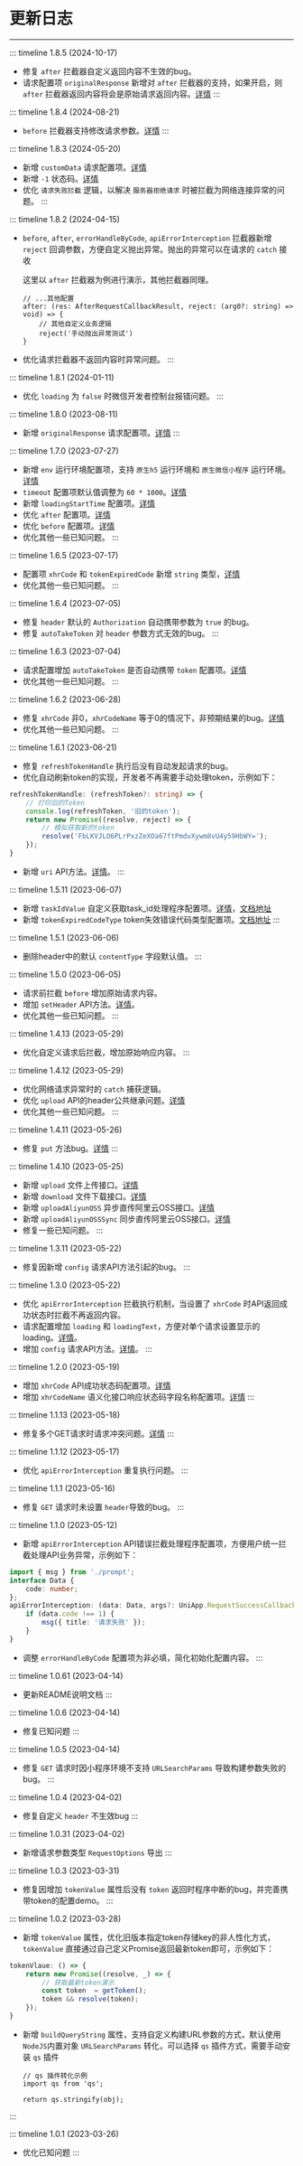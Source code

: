 # 更新日志
---

::: timeline 1.8.5  (2024-10-17)
+ 修复 `after` 拦截器自定义返回内容不生效的bug。
+ 请求配置项 `originalResponse` 新增对 `after` 拦截器的支持，如果开启，则 `after` 拦截器返回内容将会是原始请求返回内容。[详情](config/request.html#originalresponse)
:::

::: timeline 1.8.4  (2024-08-21)
+ `before` 拦截器支持修改请求参数。[详情](config/global#before)
:::

::: timeline 1.8.3  (2024-05-20)
+ 新增 `customData` 请求配置项。[详情](config/request#customdata)
+ 新增 `-1` 状态码。[详情](errorCode)
+ 优化 `请求失败拦截` 逻辑，以解决 `服务器拒绝请求` 时被拦截为网络连接异常的问题。
:::

::: timeline 1.8.2	(2024-04-15)
+ `before`, `after`, `errorHandleByCode`, `apiErrorInterception` 拦截器新增 `reject` 回调参数，方便自定义抛出异常。抛出的异常可以在请求的 `catch` 接收

  这里以 `after` 拦截器为例进行演示，其他拦截器同理。
  ```
  // ...其他配置
  after: (res: AfterRequestCallbackResult, reject: (arg0?: string) => void) => {
      // 其他自定义业务逻辑
      reject('手动抛出异常测试')
  }
  ```
+ 优化请求拦截器不返回内容时异常问题。
:::

::: timeline 1.8.1	(2024-01-11)
+ 优化 `loading` 为 `false` 时微信开发者控制台报错问题。
:::

::: timeline 1.8.0  (2023-08-11)
+ 新增 `originalResponse` 请求配置项。[详情](/config/request.html#originalresponse)
:::

::: timeline 1.7.0 (2023-07-27)
<!-- ## 1.7.0  (2023-07-27) -->
+ 新增 `env` 运行环境配置项，支持 `原生h5` 运行环境和 `原生微信小程序` 运行环境。[详情](/config/global.html#env)
+ `timeout` 配置项默认值调整为 `60 * 1000`。[详情](/config/global.html#timeout)
+ 新增 `loadingStartTime` 配置项。[详情](/config/global.html#loadingstarttime)
+ 优化 `after` 配置项。[详情](/config/global.html#after)
+ 优化 `before` 配置项。[详情](/config/global.html#before)
+ 优化其他一些已知问题。
:::

::: timeline 1.6.5  (2023-07-17)
+ 配置项 `xhrCode` 和 `tokenExpiredCode` 新增 `string` 类型，[详情](https://github.com/kviewui/lwu-request/issues/17)
+ 优化其他一些已知问题。
:::

::: timeline 1.6.4  (2023-07-05)
+ 修复 `header` 默认的 `Authorization` 自动携带参数为 `true` 的bug。
+ 修复 `autoTakeToken` 对 `header` 参数方式无效的bug。
:::

::: timeline 1.6.3  (2023-07-04)
+ 请求配置增加 `autoTakeToken` 是否自动携带 `token` 配置项。[详情](/config/request.html#autotaketoken)
+ 优化其他一些已知问题。
:::

::: timeline 1.6.2  (2023-06-28)
+ 修复 `xhrCode` 非0，`xhrCodeName` 等于0的情况下，非预期结果的bug。[详情](https://github.com/kviewui/lwu-request/pull/13)
+ 优化其他一些已知问题。
:::

::: timeline 1.6.1  (2023-06-21)
+ 修复 `refreshTokenHandle` 执行后没有自动发起请求的bug。
+ 优化自动刷新token的实现，开发者不再需要手动处理token，示例如下：

```ts
refreshTokenHandle: (refreshToken?: string) => {
	// 打印旧的Token
    console.log(refreshToken, '旧的token');
	return new Promise((resolve, reject) => {
		// 模拟获取新的token
		resolve('FbLKVJLO6PLrPxzZeXOa67ftPmdvXywm8vU4y59HbWY=');
	});
}
```
+ 新增 `uri` API方法。[详情](/api/uri)。
:::

::: timeline 1.5.11 (2023-06-07)
+ 新增 `taskIdValue` 自定义获取task_id处理程序配置项。[详情](https://github.com/kviewui/lwu-request/pull/11)，[文档地址](/config/global.html#taskidvalue)
+ 新增 `tokenExpiredCodeType` token失效错误代码类型配置项。[文档地址](/config/global.html#tokenexpiredcodetype)
:::

::: timeline 1.5.1 (2023-06-06)
+ 删除header中的默认 `contentType` 字段默认值。
:::

::: timeline 1.5.0  (2023-06-05)
+ 请求前拦截 `before` 增加原始请求内容。
+ 增加 `setHeader` API方法。[详情](/api/setHeader.html)。
+ 优化其他一些已知问题。
:::

::: timeline 1.4.13 (2023-05-29)
+ 优化自定义请求后拦截，增加原始响应内容。
:::

::: timeline 1.4.12 (2023-05-29)
+ 优化网络请求异常时的 `catch` 捕获逻辑。
+ 优化 `upload` API的header公共继承问题。[详情](https://github.com/kviewui/lwu-request/issues/9)
+ 优化其他一些已知问题。
:::

::: timeline 1.4.11 (2023-05-26)
+ 修复 `put` 方法bug。[详情](https://github.com/kviewui/lwu-request/issues/6)
:::

::: timeline 1.4.10 (2023-05-25)
+ 新增 `upload` 文件上传接口。[详情](/api/upload)
+ 新增 `download` 文件下载接口。[详情](/api/download)
+ 新增 `uploadAliyunOSS` 异步直传阿里云OSS接口。[详情](/api/aliyun#uploadaliyunoss)
+ 新增 `uploadAliyunOSSSync` 同步直传阿里云OSS接口。[详情](/api/aliyun#uploadaliyunosssync)
+ 修复一些已知问题。
:::

::: timeline 1.3.11	(2023-05-22)
+ 修复因新增 `config` 请求API方法引起的bug。
:::

::: timeline 1.3.0	(2023-05-22)
+ 优化 `apiErrorInterception` 拦截执行机制，当设置了 `xhrCode` 时API返回成功状态时拦截不再返回内容。
+ 请求配置增加 `loading` 和 `loadingText`，方便对单个请求设置显示的loading。[详情](/config/request.html#loading)。
+ 增加 `config` 请求API方法。[详情](/api/config.html)。
:::

::: timeline 1.2.0	(2023-05-19)
+ 增加 `xhrCode` API成功状态码配置项。[详情](/config/global#xhrcode)
+ 增加 `xhrCodeName` 语义化接口响应状态码字段名称配置项。[详情](/config/global#xhrcodename)
:::

::: timeline 1.1.13	(2023-05-18)
+ 修复多个GET请求时请求冲突问题。[详情](https://github.com/kviewui/lwu-request/issues/3)
:::

::: timeline 1.1.12	(2023-05-17)
+ 优化 	`apiErrorInterception` 重复执行问题。
:::

::: timeline 1.1.1	(2023-05-16)
+ 修复 `GET` 请求时未设置 `header`导致的bug。
:::

::: timeline 1.1.0	(2023-05-12)
+ 新增 `apiErrorInterception` API错误拦截处理程序配置项，方便用户统一拦截处理API业务异常，示例如下：

```ts
import { msg } from './prompt';
interface Data {
	code: number;
};
apiErrorInterception: (data: Data, args?: UniApp.RequestSuccessCallbackResult) => {
	if (data.code !== 1) {
		msg({ title: '请求失败' });
	}
}
```
+ 调整 `errorHandleByCode` 配置项为非必填，简化初始化配置内容。
:::

::: timeline 1.0.61	(2023-04-14)
+ 更新README说明文档
:::

::: timeline 1.0.6	(2023-04-14)
+ 修复已知问题
:::

::: timeline 1.0.5	(2023-04-14)
+ 修复 `GET` 请求时因小程序环境不支持 `URLSearchParams` 导致构建参数失败的bug。
:::

::: timeline 1.0.4	(2023-04-02)
+ 修复自定义 `header` 不生效bug
:::

::: timeline 1.0.31	(2023-04-02)
+ 新增请求参数类型 `RequestOptions` 导出
:::

::: timeline 1.0.3	(2023-03-31)
+ 修复因增加 `tokenValue` 属性后没有 `token` 返回时程序中断的bug，并完善携带token的配置demo。
:::

::: timeline 1.0.2	(2023-03-28)
+ 新增 `tokenValue` 属性，优化旧版本指定token存储key的非人性化方式，`tokenValue` 直接通过自己定义Promise返回最新token即可，示例如下：  

```js
tokenVlaue: () => {
	return new Promise((resolve, _) => {
		// 获取最新token演示
		const token  = getToken();
		token && resolve(token);
	});
}
```
+ 新增 `buildQueryString` 属性，支持自定义构建URL参数的方式，默认使用 `NodeJS`内置对象 `URLSearchParams` 转化，可以选择 `qs` 插件方式，需要手动安装 `qs` 插件  

	```
	// qs 插件转化示例
	import qs from 'qs';

	return qs.stringify(obj);
	```
:::

::: timeline 1.0.1    (2023-03-26)
+ 优化已知问题
:::

